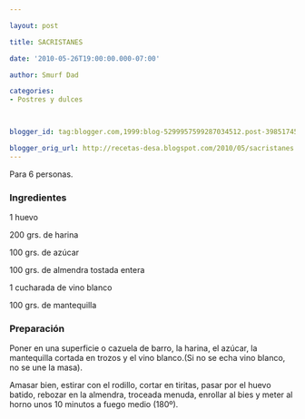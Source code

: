 ```yaml
---

layout: post

title: SACRISTANES

date: '2010-05-26T19:00:00.000-07:00'

author: Smurf Dad

categories:
- Postres y dulces



blogger_id: tag:blogger.com,1999:blog-5299957599287034512.post-3985174547647311882

blogger_orig_url: http://recetas-desa.blogspot.com/2010/05/sacristanes.html
---
```


Para 6 personas.

<h3>Ingredientes</h3>

1 huevo

200 grs. de harina

100 grs. de azúcar

100 grs. de almendra tostada entera

1 cucharada de vino blanco

100 grs. de mantequilla

<h3>Preparación</h3>

Poner en una superficie o cazuela de barro, la harina, el azúcar, la mantequilla cortada en trozos y el vino blanco.(Si no se echa vino blanco, no se une la masa).

Amasar bien, estirar con el rodillo, cortar en tiritas, pasar por el huevo batido, rebozar en la almendra, troceada menuda, enrollar al bies y meter al horno unos 10 minutos a fuego medio (180&ordm;).

